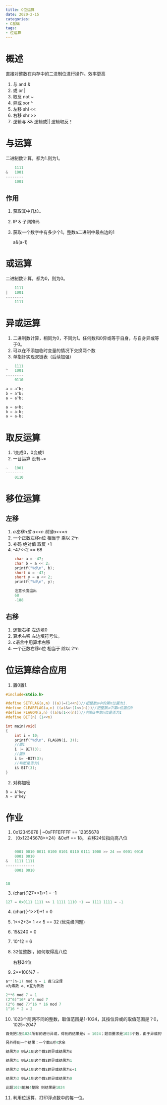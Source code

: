 ```yaml
---
title: C位运算
date: 2020-2-15
categories: 
- C基础
tags: 
- 位运算
---
```


# 概述
直接对整数在内存中的二进制位进行操作。效率更高
1. 与 and &
2. 或 or |
3. 取反 not ~
4. 异或 xor ^
5. 左移 shl <<
6. 右移 shr >>
7. 逻辑与 && 逻辑或|| 逻辑取反！ 

# 与运算
二进制数计算，都为1.则为1。

```c
    1111
&   1001
--------
    1001
```
## 作用
1. 获取其中几位。
2. IP & 子网掩码
3. 获取一个数字中有多少个1。整数a二进制中最右边的1

    a&(a-1)

# 或运算
二进制数计算，都为0，则为0。

```c
    1111
|   1001
--------
    1111
```

# 异或运算
1. 二进制数计算，相同为0，不同为1。任何数和0异或等于自身，与自身异或等于0。
2. 可以在不添加临时变量的情况下交换两个数
3. 单指针实现双链表（后续加强）


```c
    1111
^   1001
--------
    0110
```

```c
a = a^b;
b = a^b;
a = a^b;

a = a+b;
b = a-b;
a = a-b;
```

# 取反运算
1. 1变成0，0变成1
2. 一目运算  没有~=

```c
~   1001
--------
    0110
```

# 移位运算
## 左移
1. *a左移n位 a<<n 赋值a<<=n*
2. 一个正数左移n位 相当于 乘以 2^n
3. 补码  绝对值 取反 +1
4. -47<<2 == 68

```c
	char a = -47;
	char b = a << 2;
	printf("%d\n", b);
	short x = -47;
	short y = a << 2;
	printf("%d\n", y);

    注意长度溢出
    68
    -188
```

## 右移
1. 逻辑右移  左边填0
2. 算术右移  左边填符号位。
3. c语言中用算术右移
4. 一个正数右移n位 相当于 除以 2^n

# 位运算综合应用
1. 置0置1.

```c
#include<stdio.h>

#define SETFLAG(a,n) ((a)|=(1<<n))//把整数a中的第n位置为1.
#define CLEARFLAG(a,n) ((a)&=~(1<<(n)))//把整数a中第n位置位0
#define FLAGON(a,n) ((a)&(1<<(n)))//判断a中第n位是否为1
#define BIT(n) (1<<n)

int main(void)
{
	int i = 10;
	printf("%d\n", FLAGON(i, 3));
	//置1
	i |= BIT(3);
	//置0
	i &= ~BIT(3);
	//判断是否为1
	i& BIT(3);
}
```

2. 对称加密

```c
B = A^key
A = B^key
```


# 作业
1. 0x12345678 | ~0xFFFEFFFF  == 12355678
2. （0x12345678>>24）&0xff == 18。 右移24位指向高八位

```c

    0001 0010 0011 0100 0101 0110 0111 1000 >> 24 == 0001 0010
    0001 0010
&   1111 1111
-------------
    0001 0010


18
```

3. (char)(127<<1)+1 = -1

```c
127 = 0x0111 1111 >> 1 1111 1110 +1 == 1111 1111 = -1
```

4. (char)(-1>>1)+1 = 0
5. 1<<2+3=  1 << 5 == 32   (优先级问题)
6. 15&240 = 0
7. 10^12 = 6
8. 32位整数i，如何取得高八位

    右移24位
9.  2**100%7 = 

```c
a**(n-1) mod n = 1 费马定理
a为素数 a、n互为质数

2**6 mod 7 = 1
(2^6)^16* x^4 mod 7
(2^6 mod 7)^16 * 16 mod 7
1^16 * 2 = 2
```

10. 1023个两两不同的整数，取值范围是1-1024，其按位异或的取值范围是？0，1025~2047

```c
首先把1到1024所有的进行异或，得到的结果是s = 1024；题目要求是1023个数，由于异或的特殊性，缺哪个数，相当于s和该数的异或，所以最后的结果就是1024和1~1024的异或。

另外得到一个结果：一个数s对4求余 

结果为0 则从1到这个数s的异或结果为s

结果为1 则从1到这个数s的异或结果为1

结果为2 则从1到这个数s的异或结果为s+1

结果为3 则从1到这个数s的异或结果为0

此题1024能被4整除 则结果是1024 
```

11. 利用位运算，打印浮点数中的每一位。

